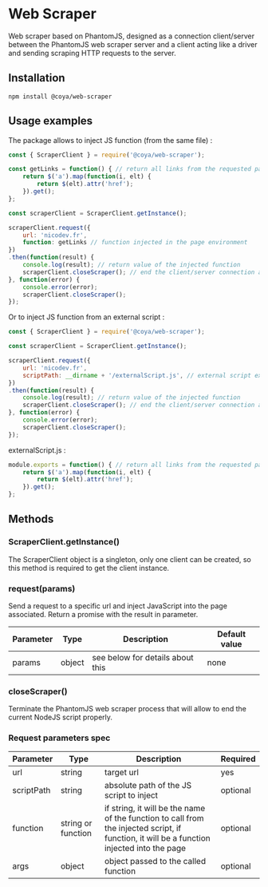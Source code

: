 # Web Scraper

Web scraper based on PhantomJS, designed as a connection client/server between the PhantomJS web scraper server and a client acting like a driver and sending scraping HTTP requests to the server.

## Installation
```
npm install @coya/web-scraper
```

## Usage examples
The package allows to inject JS function (from the same file) :
```javascript
const { ScraperClient } = require('@coya/web-scraper');

const getLinks = function() { // return all links from the requested page
    return $('a').map(function(i, elt) {
        return $(elt).attr('href');
    }).get();
};

const scraperClient = ScraperClient.getInstance();

scraperClient.request({
    url: 'nicodev.fr',
    function: getLinks // function injected in the page environment
})
.then(function(result) {
    console.log(result); // return value of the injected function
    scraperClient.closeScraper(); // end the client/server connection and kill the web scraper subprocess
}, function(error) {
    console.error(error);
    scraperClient.closeScraper();
});
```

Or to inject JS function from an external script :
```javascript
const { ScraperClient } = require('@coya/web-scraper');

const scraperClient = ScraperClient.getInstance();

scraperClient.request({
    url: 'nicodev.fr',
    scriptPath: __dirname + '/externalScript.js', // external script exporting the function to be injected
})
.then(function(result) {
    console.log(result); // return value of the injected function
    scraperClient.closeScraper(); // end the client/server connection and kill the web scraper subprocess
}, function(error) {
    console.error(error);
    scraperClient.closeScraper();
});
```
externalScript.js :
```javascript
module.exports = function() { // return all links from the requested page
    return $('a').map(function(i, elt) {
        return $(elt).attr('href');
    }).get();
};
```

## Methods

### ScraperClient.getInstance()

The ScraperClient object is a singleton, only one client can be created, so this method is required to get the client instance.

### request(params)

Send a request to a specific url and inject JavaScript into the page associated. Return a promise with the result in parameter.

Parameter | Type    | Description | Default value
--------  | ---     | --- | ---
params  | object | see below for details about this | none

### closeScraper()

Terminate the PhantomJS web scraper process that will allow to end the current NodeJS script properly.

### Request parameters spec

Parameter | Type    | Description | Required
--------  | ---     | --- | ---
url  | string | target url | yes
scriptPath | string | absolute path of the JS script to inject | optional
function | string or function | if string, it will be the name of the function to call from the injected script, if function, it will be a function injected into the page | optional
args | object | object passed to the called function | optional
